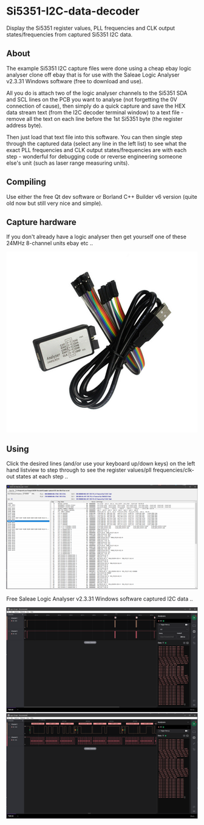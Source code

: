 # Si5351-I2C-data-decoder

Display the Si5351 register values, PLL frequencies and CLK output states/frequencies from captured Si5351 I2C data.

## About

The example Si5351 I2C capture files were done using a cheap ebay logic analyser clone off ebay that is for use with the Saleae Logic Analyser v2.3.31 Windows software (free to download and use).

All you do is attach two of the logic analyser channels to the Si5351 SDA and SCL lines on the PCB you want to analyse (not forgetting the 0V connection of cause), then simply do a quick capture and save the HEX data stream text (from the I2C decoder terminal window) to a text file - remove all the text on each line before the 1st Si5351 byte (the register address byte).

Then just load that text file into this software. You can then single step through the captured data (select any line in the left list) to see what the exact PLL frequencies and CLK output states/frequencies are with each step - wonderful for debugging code or reverse engineering someone else's unit (such as laser range measuring units).

## Compiling

Use either the free Qt dev software or Borland C++ Builder v6 version (quite old now but still very nice and simple).

## Capture hardware

If you don't already have a logic analyser then get yourself one of these 24MHz 8-channel units ebay etc ..

<div align="center">
<img src="/LogicAnalyser_24MHz_8ch.png">
</div>

## Using

Click the desired lines (and/or use your keyboard up/down keys) on the left hand listview to step through to see the register values/pll frequencies/clk-out states at each step ..

<div align="center">
<img src="/Image1.png">
</div>

Free Saleae Logic Analyser v2.3.31 Windows software captured I2C data ..

<div align="center">
<img src="/Image2.png">
</div>

<div align="center">
<img src="/Image3.png">
</div>
